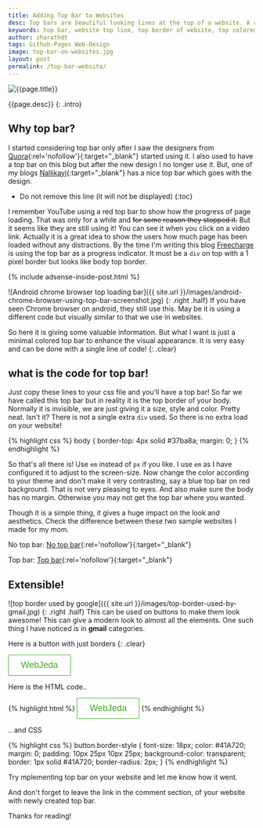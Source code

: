 ```yaml
---
title: Adding Top Bar to Websites
desc: Top bars are beautiful looking lines at the top of a website. A colored top bar would not do any harm. Instead, it increases the beauty of your website (if used correctly). Read to know how I have implemented it in my websites.
keywords: top bar, website top line, top border of website, top colored line in websites
author: sharathdt
tags: Github-Pages Web-Design
image: top-bar-on-websites.jpg
layout: post
permalink: /top-bar-website/
---
```


<img alt="{{page.title}}" title="{{page.title}}" itemprop="thumbnailUrl" class="left half noborder" src="/thumbs/{{page.image}}">

<i class="fa fa-quote-left fa-3x fa-pull-left fa-border"></i>{{page.desc}}
{: .intro}


## Why top bar?

I started considering top bar only after I saw the designers from [Quora](https://www.quora.com){:rel='nofollow'}{:target="_blank"} started using it. I also used to have a top bar on this blog but after the new design I no longer use it. But, one of my blogs [Nallikayi](http://nallikayi.com){:target="_blank"} has a nice top bar which goes with the design.

<div class="clear"></div>   

* Do not remove this line (it will not be displayed) 
{:toc}

I remember YouTube using a red top bar to show how the progress of page loading. That was only for a while and <strike>for some reason they stopped it.</strike> But it seems like they are still using it! You can see it when you click on a video link. Actually it is a great idea to show the users how much page has been loaded without any distractions. By the time I'm writing this blog <a rel="nofollow" href="https://www.freecharge.in" alt="Freecharge">Freecharge</a> is using the top bar as a progress indicator. It must be a ```div``` on top with a 1 pixel border but looks like body top border.

{% include adsense-inside-post.html %}

![Android chrome browser top loading bar]({{ site.url }}/images/android-chrome-browser-using-top-bar-screenshot.jpg)
{: .right .half}
If you have seen Chrome browser on android, they still use this. May be it is using a different code but visually similar to that we use in websites.

So here it is giving some valuable information. But what I want is just a minimal colored top bar to enhance the visual appearance. It is very easy and can be done with a single line of code!
{: .clear}

## what is the code for top bar!

Just copy these lines to your css file and you'll have a top bar! So far we have called this top bar but in reality it is the top border of your body. Normally it is invisible, we are just giving it a size, style and color. Pretty neat. Isn't it? There is not a single extra ```div``` used. So there is no extra load on your website!


{% highlight css %}
body {
  border-top: 4px solid #37ba8a;
  margin: 0;
}
{% endhighlight %}


So that's all there is! Use ```em``` instead of ```px``` if you like. I use ```em``` as I have configured it to adjust to the screen-size.  Now change the color according to your theme and don't make it very contrasting, say a blue top bar on red background. That is not very pleasing to eyes. And also make sure the body has no margin. Otherwise you may not get the top bar where you wanted.

Though it is a simple thing, it gives a huge impact on the look and aesthetics.
Check the difference between these two sample websites I made for my mom.

No top bar: [No top bar](http://webjeda.com/No-top-bar/){:rel='nofollow'}{:target="_blank"} 


Top bar: [Top bar](http://webjeda.com/top-bar/){:rel='nofollow'}{:target="_blank"}

## Extensible!
![top border used by google]({{ site.url }}/images/top-border-used-by-gmail.jpg)
{: .right .half}
This can be used on buttons to make them look awesome! This can give a modern look to almost all the elements. One such thing I have noticed is in **gmail** categories.

Here is a button with just borders
{: .clear}

<button class="border-style">WebJeda</button>

<style>
.border-style {
    font-size: 18px;
    color: #41A720;
    margin: 0;
    padding: 10px 25px 10px 25px;
    background-color: transparent;
    border: 1px solid #41A720;
    border-radius: 2px;
}
</style>

Here is the HTML code..

{% highlight html %}
<button class="border-style">WebJeda</button>
{% endhighlight %}

.. and CSS

{% highlight css %}
button.border-style {
    font-size: 18px;
    color: #41A720;
    margin: 0;
    padding: 10px 25px 10px 25px;
    background-color: transparent;
    border: 1px solid #41A720;
    border-radius: 2px;
}
{% endhighlight %}

Try mplementing top bar on your website and let me know how it went.

And don't forget to leave the link in the comment section, of your website with newly created top bar.

Thanks for reading!